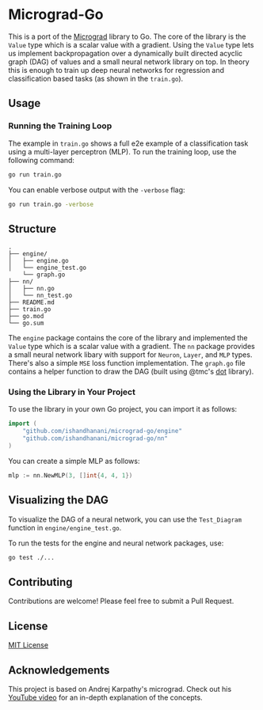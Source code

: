# Micrograd-Go

This is a port of the [Micrograd](https://github.com/karpathy/micrograd) library to Go. The core of the library is the `Value` type which is a scalar value with a gradient. Using the `Value` type lets us implement backpropagation over a dynamically built directed acyclic graph (DAG) of values and a small neural network library on top. In theory this is enough to train up deep neural networks for regression and classification based tasks (as shown in the `train.go`).

## Usage

### Running the Training Loop

The example in `train.go` shows a full e2e example of a classification task using a multi-layer perceptron (MLP).
To run the training loop, use the following command:

```bash
go run train.go
```

You can enable verbose output with the `-verbose` flag:

```bash
go run train.go -verbose
```

## Structure

```
.
├── engine/
│   ├── engine.go
│   └── engine_test.go
    └── graph.go
├── nn/
│   ├── nn.go
│   └── nn_test.go
├── README.md
├── train.go
├── go.mod
└── go.sum
```

The `engine` package contains the core of the library and implemented the `Value` type which is a scalar value with a gradient. The `nn` package provides a small neural network libary with support for `Neuron`, `Layer`, and `MLP` types. There's also a simple `MSE` loss function implementation. The `graph.go` file contains a helper function to draw the DAG (built using @tmc's [dot](https://github.com/tmc/dot) library).

### Using the Library in Your Project

To use the library in your own Go project, you can import it as follows:

```go
import (
    "github.com/ishandhanani/micrograd-go/engine"
    "github.com/ishandhanani/micrograd-go/nn"
)
```

You can create a simple MLP as follows:

```go
mlp := nn.NewMLP(3, []int{4, 4, 1})
```

## Visualizing the DAG

To visualize the DAG of a neural network, you can use the `Test_Diagram` function in `engine/engine_test.go`.

To run the tests for the engine and neural network packages, use:

```bash
go test ./...
```

## Contributing

Contributions are welcome! Please feel free to submit a Pull Request.

## License

[MIT License](LICENSE)

## Acknowledgements

This project is based on Andrej Karpathy's micrograd. Check out his [YouTube video](https://www.youtube.com/watch?v=VMj-3S1tku0) for an in-depth explanation of the concepts.
